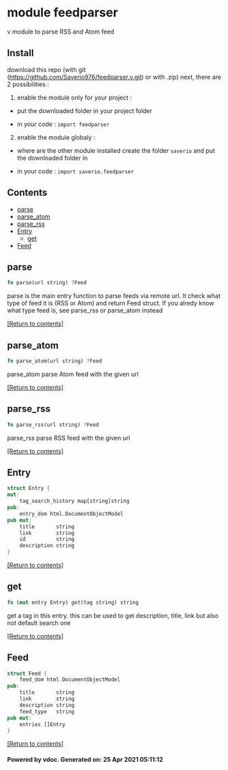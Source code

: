# module feedparser

v module to parse RSS and Atom feed

## Install
download this repo (with git (https://github.com/Saverio976/feedparser.v.git) or with .zip)
next, there are 2 possibilities :
1) enable the module only for your project :

- put the downloaded folder in your project folder

- in your code : `import feedparser`

2) enable the module globaly :

- where are the other module installed create the folder `saverio` and put the downloaded folder in

- in your code : `import saverio.feedparser`

## Contents
- [parse](#parse)
- [parse_atom](#parse_atom)
- [parse_rss](#parse_rss)
- [Entry](#Entry)
  - [get](#get)
- [Feed](#Feed)

## parse
```rust
fn parse(url string) ?Feed
```
 parse is the main entry function to parse feeds via remote url.  It check what type of feed it is (RSS or Atom) and return Feed struct.  If you alredy know what type feed is, see parse_rss or parse_atom instead 

[[Return to contents]](#Contents)

## parse_atom
```rust
fn parse_atom(url string) ?Feed
```
 parse_atom parse Atom feed with the given url 

[[Return to contents]](#Contents)

## parse_rss
```rust
fn parse_rss(url string) ?Feed
```
 parse_rss parse RSS feed with the given url 

[[Return to contents]](#Contents)

## Entry
```rust
struct Entry {
mut:
	tag_search_history map[string]string
pub:
	entry_dom html.DocumentObjectModel
pub mut:
	title       string
	link        string
	id          string
	description string
}
```


[[Return to contents]](#Contents)

## get
```rust
fn (mut entry Entry) get(tag string) string
```
 get a tag in this entry.  this can be used to get description, title, link but also not default search one 

[[Return to contents]](#Contents)

## Feed
```rust
struct Feed {
	feed_dom html.DocumentObjectModel
pub:
	title       string
	link        string
	description string
	feed_type   string
pub mut:
	entries []Entry
}
```


[[Return to contents]](#Contents)

#### Powered by vdoc. Generated on: 25 Apr 2021 05:11:12